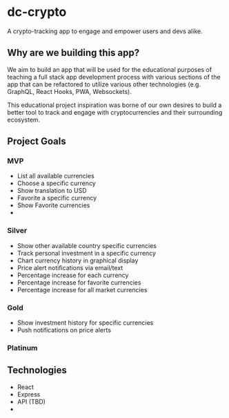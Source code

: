 # dc-crypto
A crypto-tracking app to engage and empower users and devs alike. 

## Why are we building this app?
We aim to build an app that will be used for the educational purposes of teaching a full stack app development process with various sections of the app that can be refactored to utilize various other technologies (e.g. GraphQL, React Hooks, PWA, Websockets). 

This educational project inspiration was borne of our own desires to build a better tool to track and engage with cryptocurrencies and their surrounding ecosystem. 

## Project Goals

### MVP
- List all available currencies
- Choose a specific currency
- Show translation to USD
- Favorite a specific currency
- Show Favorite currencies
- 

### Silver
- Show other available country specific currencies
- Track personal investment in a specific currency
- Chart currency history in graphical display
- Price alert notifications via email/text
- Percentage increase for each currency
- Percentage increase for favorite currencies
- Percentage increase for all market currencies


### Gold
- Show investment history for specific currencies
- Push notifications on price alerts

### Platinum


## Technologies
- React
- Express
- API (TBD)
- 